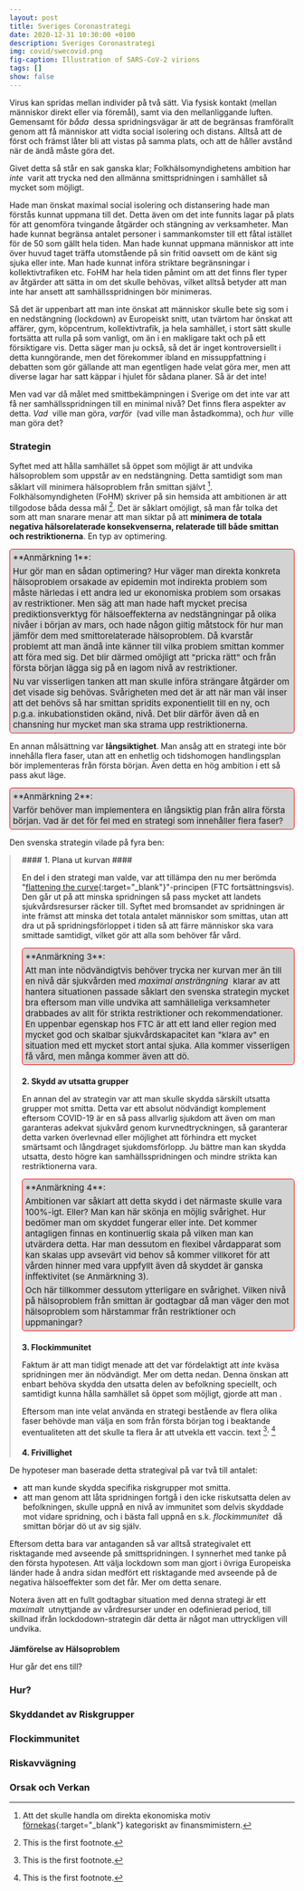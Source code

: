 ```yaml
---
layout: post
title: Sveriges Coronastrategi
date: 2020-12-31 10:30:00 +0100
description: Sveriges Coronastrategi 
img: covid/swecovid.png
fig-caption: Illustration of SARS-CoV-2 virions
tags: []
show: false
---
```


<style>
h4 {margin-bottom: 0px}
.indentedParagraph {padding-left: 20px; border-left: 2px solid lightgrey !important;}
.problemParagraph {
	background-color: lightgrey;
	padding: 5px;
	border: 1px solid red;
	border-radius: 5px;
	font-size: 15px;
	}
.problemParagraph > p {
	margin: 0px;
	margin-top: 5px;
	}
</style>

Virus kan spridas mellan individer på två sätt. Via fysisk kontakt (mellan människor direkt eller via föremål), samt via den mellanliggande luften. Gemensamt för _båda_&nbsp; dessa spridningsvägar är att de begränsas framförallt genom att få människor att vidta social isolering och distans. Alltså att de först och främst låter bli att vistas på samma plats, och att de håller avstånd när de ändå måste göra det.

Givet detta så står en sak ganska klar; Folkhälsomyndighetens ambition har _inte_&nbsp; varit att trycka ned den allmänna smittspridningen i samhället så mycket som möjligt. 

Hade man önskat maximal social isolering och distansering hade man förstås kunnat uppmana till det. Detta även om det inte funnits lagar på plats för att genomföra tvingande åtgärder och stängning av verksamheter. Man hade kunnat begränsa antalet personer i sammankomster till ett fåtal istället för de 50 som gällt hela tiden. Man hade kunnat uppmana människor att inte över huvud taget träffa utomstående på sin fritid oavsett om de känt sig sjuka eller inte. Man hade kunnat införa striktare begränsningar i kollektivtrafiken etc. FoHM har hela tiden påmint om att det finns fler typer av åtgärder att sätta in om det skulle behövas, vilket alltså betyder att man inte har ansett att samhällsspridningen bör minimeras.

Så det är uppenbart att man inte önskat att människor skulle bete sig som i en nedstängning (lockdown) av Europeiskt snitt, utan tvärtom har önskat att affärer, gym, köpcentrum, kollektivtrafik, ja hela samhället, i stort sätt skulle fortsätta att rulla på som vanligt, om än i en makligare takt och på ett försiktigare vis. Detta säger man ju också, så det är inget kontroversiellt i detta kunngörande, men det förekommer ibland en missuppfattning i debatten som gör gällande att man egentligen hade velat göra mer, men att diverse lagar har satt käppar i hjulet för sådana planer. Så är det inte!

Men vad var då målet med smittbekämpningen i Sverige om det inte var att få ner samhällsspridningen till en minimal nivå? Det finns flera aspekter av detta. _Vad_&nbsp; ville man göra, _varför_&nbsp; (vad ville man åstadkomma), och _hur_&nbsp; ville man göra det?

### Strategin ###

Syftet med att hålla samhället så öppet som möjligt är att undvika hälsoproblem som uppstår av en nedstängning. Detta samtidigt som man såklart vill minimera hälsoproblem från smittan självt&nbsp;[^andersson]. Folkhälsomyndigheten (FoHM) skriver på sin hemsida att ambitionen är att tillgodose båda dessa mål&nbsp;[^fohmlink]. Det är såklart omöjligt, så man får tolka det som att man snarare menar att man siktar på att **minimera de totala negativa hälsorelaterade konsekvenserna, relaterade till både smittan och restriktionerna**. En typ av optimering. 

<div class="problemParagraph" markdown=1>
**Anmärkning 1**:

Hur gör man en sådan optimering? Hur väger man direkta konkreta hälsoproblem orsakade av epidemin mot indirekta problem som måste härledas i ett andra led ur ekonomiska problem som orsakas av restriktioner. Men säg att man hade haft mycket precisa prediktionsverktyg för hälsoeffekterna av nedstängningar på olika nivåer i början av mars, och hade någon giltig måtstock för hur man jämför dem med smittorelaterade hälsoproblem. Då kvarstår problemt att man ändå inte känner till vilka problem smittan kommer att föra med sig. Det blir därmed omöjligt att "pricka rätt" och från första början lägga sig på en lagom nivå av restriktioner.

Nu var visserligen tanken att man skulle införa strängare åtgärder om det visade sig behövas. Svårigheten med det är att när man väl inser att det behövs så har smittan spridits exponentiellt till en ny, och p.g.a. inkubationstiden okänd, nivå. Det blir därför även då en chansning hur mycket man ska strama upp restriktionerna.
</div>

En annan målsättning var **långsiktighet**. Man ansåg att en strategi inte bör innehålla flera faser, utan att en enhetlig och tidshomogen handlingsplan bör implementeras från första början. Även detta en hög ambition i ett så pass akut läge.

<div class="problemParagraph" markdown=1>
**Anmärkning 2**:

Varför behöver man implementera en långsiktig plan från allra första början. Vad är det för fel med en strategi som innehåller flera faser?
</div>

Den svenska strategin vilade på fyra ben:

<div class="indentedParagraph" markdown=1>
#### 1. Plana ut kurvan ####

En del i den strategi man valde, var att tillämpa den nu mer berömda "[flattening the curve](https://en.wikipedia.org/wiki/Flattening_the_curve){:target="_blank"}"-principen (FTC fortsättningsvis). Den går ut på att minska spridningen så pass mycket att landets sjukvårdsresurser räcker till. Syftet med bromsandet av spridningen är inte främst att minska det totala antalet människor som smittas, utan att dra ut på spridningsförloppet i tiden så att färre människor ska vara smittade samtidigt, vilket gör att alla som behöver får vård.

<div class="problemParagraph" markdown=1>
**Anmärkning 3**:

Att man inte nödvändigtvis behöver trycka ner kurvan mer än till en nivå där sjukvården med _maximal ansträngning_&nbsp; klarar av att hantera situationen passade såklart den svenska strategin mycket bra eftersom man ville undvika att samhälleliga verksamheter drabbades av allt för strikta restriktioner och rekommendationer. En uppenbar egenskap hos FTC är att ett land eller region med mycket god och skalbar sjukvårdskapacitet kan "klara av" en situation med ett mycket stort antal sjuka. Alla kommer visserligen få vård, men många kommer även att dö.
</div>

#### 2. Skydd av utsatta grupper ####

En annan del av strategin var att man skulle skydda särskilt utsatta grupper mot smitta. Detta var ett absolut nödvändigt komplement eftersom COVID-19 är en så pass allvarlig sjukdom att även om man garanteras adekvat sjukvård genom kurvnedtryckningen, så garanterar detta varken överlevnad eller möjlighet att förhindra ett mycket smärtsamt och långdraget sjukdomsförlopp. Ju bättre man kan skydda utsatta, desto högre kan samhällsspridningen och mindre strikta kan restriktionerna vara.

<div class="problemParagraph" markdown=1>
**Anmärkning 4**:

Ambitionen var såklart att detta skydd i det närmaste skulle vara 100%-igt. Eller? Man kan här skönja en möjlig svårighet. Hur bedömer man om skyddet fungerar eller inte. Det kommer antagligen finnas en kontinuerlig skala på vilken man kan utvärdera detta. Har man dessutom en flexibel vårdapparat som kan skalas upp avsevärt vid behov så kommer villkoret för att vården hinner med vara uppfyllt även då skyddet är ganska inffektivitet (se Anmärkning 3).

Och här tillkommer dessutom ytterligare en svårighet. Vilken nivå på hälsoproblem från smittan är godtagbar då man väger den mot hälsoproblem som härstammar från restriktioner och uppmaningar?
</div>

#### 3. Flockimmunitet ####

Faktum är att man tidigt menade att det var fördelaktigt att *inte* kväsa spridningen mer än nödvändigt. Mer om detta nedan. 
Denna önskan att enbart behöva skydda den utsatta delen av befolkning speciellt, och samtidigt kunna hålla samhället så öppet som möjligt, gjorde att man .

Eftersom man inte velat använda en strategi bestående av flera olika faser behövde man välja en som från första början tog i beaktande eventualiteten att det skulle ta flera år att utvekla ett vaccin. 
text&nbsp;[^flock1]<sup>,</sup>&nbsp;[^flock2]

#### 4. Frivillighet ####

</div>

De hypoteser man baserade detta strategival på var två till antalet:

* att man kunde skydda specifika riskgrupper mot smitta.
* att man genom att låta spridningen fortgå i den icke riskutsatta delen av befolkningen, skulle uppnå en nivå av immunitet som delvis skyddade mot vidare spridning, och i bästa fall uppnå en s.k. _flockimmunitet_&nbsp; då smittan börjar dö ut av sig själv.

Eftersom detta bara var antaganden så var alltså strategivalet ett risktagande med avseende på smittspridningen. I synnerhet med tanke på den första hypotesen. Att välja lockdown som man gjort i övriga Europeiska länder hade å andra sidan medfört ett risktagande med avseende på de negativa hälsoeffekter som det får. Mer om detta senare.

Notera även att en fullt godtagbar situation med denna strategi är ett _maximalt_&nbsp; utnyttjande av vårdresurser under en odefinierad period, till skillnad ifrån lockdodown-strategin där detta är något man uttryckligen vill undvika. 

#### Jämförelse av Hälsoproblem ####

Hur går det ens till?

### Hur? ###
### Skyddandet av Riskgrupper ###
### Flockimmunitet ###
### Riskavvägning ###
### Orsak och Verkan ###

[^andersson]: Att det skulle handla om direkta ekonomiska motiv [förnekas](https://www.expressen.se/tv/nyheter/magdalena-andersson-s-aldrig-vagt-halsa-mot-ekonomi/){:target="_blank"} kategoriskt av finansmimistern.

[^fohmlink]: This is the first footnote.
[^flock1]: This is the first footnote.
[^flock2]: This is the first footnote.
